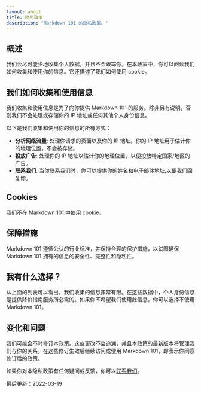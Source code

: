 ```yaml
---
layout: about
title: 隐私政策
description: "Markdown 101 的隐私政策。"
---
```


## 概述

我们会尽可能少地收集个人数据，并且不会跟踪你。在本政策中，你可以阅读我们如何收集和使用你的信息。它还描述了我们如何使用 cookie。

## 我们如何收集和使用信息

我们收集和使用信息是为了向你提供 Markdown 101 的服务。除非另有说明，否则我们不会处理或存储你的 IP 地址或任何其他个人身份信息。

以下是我们收集和使用你的信息的所有方式：

- **分析网络流量**: 处理你请求的页面以及你的 IP 地址。你的 IP 地址用于估计你的地理位置，不会被存储。
- **投放广告**: 处理你的 IP 地址以估计你的地理位置，以便投放特定国家/地区的广告。
- **联系我们**: 当你[联系我们](/contact/)时，你可以提供你的姓名和电子邮件地址,以便我们回复你。

## Cookies

我们不在 Markdown 101 中使用 cookie。

## 保障措施

Markdown 101 遵循公认的行业标准，并保持合理的保护措施，以试图确保 Markdown 101 拥有的信息的安全性、完整性和隐私性。

## 我有什么选择？

从上面的列表可以看出，我们收集的信息非常有限。在这些数据中，个人身份信息是提供降价指南服务所必需的。如果你不希望我们使用此信息，你可以选择不使用 Markdown 101。

## 变化和问题

我们可能会不时修订本政策。这些更改不会追溯，并且本政策的最新版本将管理我们与你的关系。在这些修订生效后继续访问或使用 Markdown 101，即表示你同意修订后的政策。

如果你对本隐私政策有任何疑问或反馈，你可以[联系我们](/contact/)。

最后更新：2022-03-19